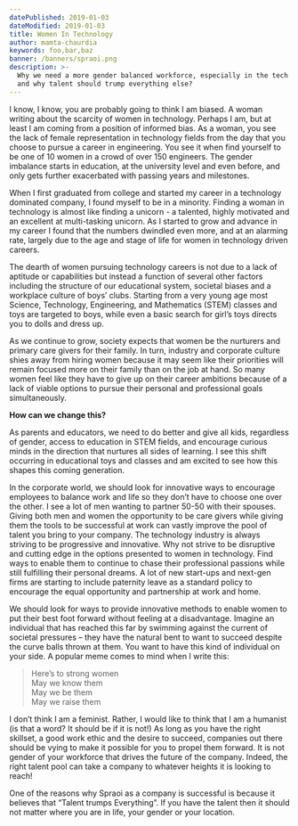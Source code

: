 ```yaml
---
datePublished: 2019-01-03
dateModified: 2019-01-03
title: Women In Technology
author: mamta-chaurdia
keywords: foo,bar,baz
banner: /banners/spraoi.png
description: >-
  Why we need a more gender balanced workforce, especially in the tech industry
  and why talent should trump everything else?
---
```


I know, I know, you are probably going to think I am biased. A woman writing
about the scarcity of women in technology. Perhaps I am, but at least I am
coming from a position of informed bias. As a woman, you see the lack of female
representation in technology fields from the day that you choose to pursue a
career in engineering. You see it when find yourself to be one of 10 women in a
crowd of over 150 engineers. The gender imbalance starts in education, at the
university level and even before, and only gets further exacerbated with passing
years and milestones.

When I first graduated from college and started my career in a technology
dominated company, I found myself to be in a minority. Finding a woman in
technology is almost like finding a unicorn - a talented, highly motivated and
an excellent at multi-tasking unicorn. As I started to grow and advance in my
career I found that the numbers dwindled even more, and at an alarming rate,
largely due to the age and stage of life for women in technology driven careers.

The dearth of women pursuing technology careers is not due to a lack of aptitude
or capabilities but instead a function of several other factors including the
structure of our educational system, societal biases and a workplace culture of
boys’ clubs. Starting from a very young age most Science, Technology,
Engineering, and Mathematics (STEM) classes and toys are targeted to boys, while
even a basic search for girl’s toys directs you to dolls and dress up.

As we continue to grow, society expects that women be the nurturers and primary
care givers for their family. In turn, industry and corporate culture shies away
from hiring women because it may seem like their priorities will remain focused
more on their family than on the job at hand. So many women feel like they have
to give up on their career ambitions because of a lack of viable options to
pursue their personal and professional goals simultaneously.

**How can we change this?**

As parents and educators, we need to do better and give all kids, regardless of
gender, access to education in STEM fields, and encourage curious minds in the
direction that nurtures all sides of learning. I see this shift occurring in
educational toys and classes and am excited to see how this shapes this coming
generation.

In the corporate world, we should look for innovative ways to encourage
employees to balance work and life so they don’t have to choose one over the
other. I see a lot of men wanting to partner 50-50 with their spouses. Giving
both men and women the opportunity to be care givers while giving them the tools
to be successful at work can vastly improve the pool of talent you bring to your
company. The technology industry is always striving to be progressive and
innovative. Why not strive to be disruptive and cutting edge in the options
presented to women in technology. Find ways to enable them to continue to chase
their professional passions while still fulfilling their personal dreams. A lot
of new start-ups and next-gen firms are starting to include paternity leave as a
standard policy to encourage the equal opportunity and partnership at work and
home.

We should look for ways to provide innovative methods to enable women to put
their best foot forward without feeling at a disadvantage. Imagine an individual
that has reached this far by swimming against the current of societal pressures
– they have the natural bent to want to succeed despite the curve balls thrown
at them. You want to have this kind of individual on your side. A popular meme
comes to mind when I write this:

> Here’s to strong women<br>May we know them<br>May we be them<br>May we raise
> them

I don’t think I am a feminist. Rather, I would like to think that I am a
humanist (is that a word? It should be if it is not!) As long as you have the
right skillset, a good work ethic and the desire to succeed, companies out there
should be vying to make it possible for you to propel them forward. It is not
gender of your workforce that drives the future of the company. Indeed, the
right talent pool can take a company to whatever heights it is looking to reach!

One of the reasons why Spraoi as a company is successful is because it believes
that “Talent trumps Everything”. If you have the talent then it should not
matter where you are in life, your gender or your location.
